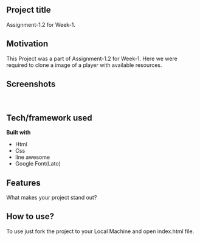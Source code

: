## Project title
Assignment-1.2 for Week-1.

## Motivation
This Project was a part of Assignment-1.2 for Week-1. Here we were required to clone a image of a player with available resources. 
 
## Screenshots
<br>


## Tech/framework used

<b>Built with</b>
- Html 
- Css
- line awesome
- Google Font(Lato)

## Features
What makes your project stand out?

## How to use?
To use just fork the project to your Local Machine and open index.html file.